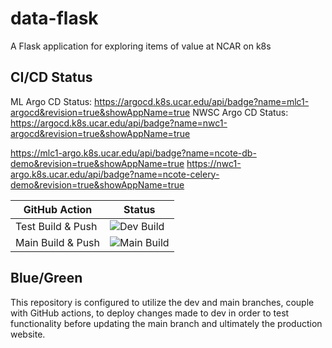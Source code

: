 # data-flask
A Flask application for exploring items of value at NCAR on k8s

## CI/CD Status

ML Argo CD Status: https://argocd.k8s.ucar.edu/api/badge?name=mlc1-argocd&revision=true&showAppName=true
NWSC Argo CD Status: https://argocd.k8s.ucar.edu/api/badge?name=nwc1-argocd&revision=true&showAppName=true

https://mlc1-argo.k8s.ucar.edu/api/badge?name=ncote-db-demo&revision=true&showAppName=true
https://nwc1-argo.k8s.ucar.edu/api/badge?name=ncote-celery-demo&revision=true&showAppName=true

| GitHub Action | Status |
| --- | --- |
| Test Build & Push |  ![Dev Build](https://github.com/NicholasCote/data-flask/actions/workflows/test-data-cicd.yaml/badge.svg) |
| Main Build & Push |  ![Main Build](https://github.com/NicholasCote/data-flask/actions/workflows/data-cicd.yaml/badge.svg) |

## Blue/Green

This repository is configured to utilize the dev and main branches, couple with GitHub actions, to deploy changes made to dev in order to test functionality before updating the main branch and ultimately the production website. 

